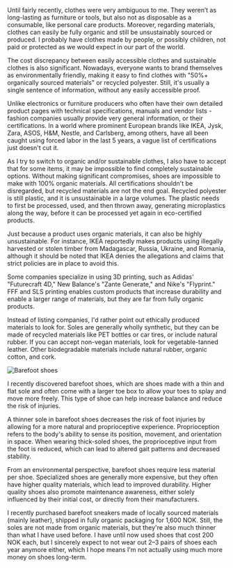 Until fairly recently, clothes were very ambiguous to me. They weren’t as long-lasting as furniture or tools, but also not as disposable as a consumable, like personal care products. Moreover, regarding materials, clothes can easily be fully organic and still be unsustainably sourced or produced. I probably have clothes made by people, or possibly children, not paid or protected as we would expect in our part of the world.

The cost discrepancy between easily accessible clothes and sustainable clothes is also significant. Nowadays, everyone wants to brand themselves as environmentally friendly, making it easy to find clothes with "50%+ organically sourced materials" or recycled polyester. Still, it's usually a single sentence of information, without any easily accessible proof.

Unlike electronics or furniture producers who often have their own detailed product pages with technical specifications, manuals and vendor lists - fashion companies usually provide very general information, or their certifications. In a world where prominent European brands like IKEA, Jysk, Zara, ASOS, H&M, Nestle, and Carlsberg, among others, have all been caught using forced labor in the last 5 years, a vague list of certifications just doesn't cut it.

As I try to switch to organic and/or sustainable clothes, I also have to accept that for some items, it may be impossible to find completely sustainable options. Without making significant compromises, shoes are impossible to make with 100% organic materials. All certifications shouldn't be disregarded, but recycled materials are not the end goal. Recycled polyester is still plastic, and it is unsustainable in a large volumes. The plastic needs to first be processed, used, and then thrown away, generating microplastics along the way, before it can be processed yet again in eco-certified products.

Just because a product uses organic materials, it can also be highly unsustainable. For instance, IKEA reportedly makes products using illegally harvested or stolen timber from Madagascar, Russia, Ukraine, and Romania, although it should be noted that IKEA denies the allegations and claims that strict policies are in place to avoid this.

Some companies specialize in using 3D printing, such as Adidas' "Futurecraft 4D," New Balance's "Zante Generate," and Nike's "Flyprint." FFF and SLS printing enables custom products that increase durability and enable a larger range of materials, but they are far from fully organic products.

Instead of listing companies, I'd rather point out ethically produced materials to look for. Soles are generally wholly synthetic, but they can be made of recycled materials like PET bottles or car tires, or include natural rubber. If you can accept non-vegan materials, look for vegetable-tanned leather. Other biodegradable materials include natural rubber, organic cotton, and cork.

![Barefoot shoes](https://i.imgur.com/wOhG1es.jpg "Be Lenka")

I recently discovered barefoot shoes, which are shoes made with a thin and flat sole and often come with a larger toe box to allow your toes to splay and move more freely. This type of shoe can help increase balance and reduce the risk of injuries.

A thinner sole in barefoot shoes decreases the risk of foot injuries by allowing for a more natural and proprioceptive experience. Proprioception refers to the body's ability to sense its position, movement, and orientation in space. When wearing thick-soled shoes, the proprioceptive input from the foot is reduced, which can lead to altered gait patterns and decreased stability.

From an environmental perspective, barefoot shoes require less material per shoe. Specialized shoes are generally more expensive, but they often have higher quality materials, which lead to improved durability. Higher quality shoes also promote maintenance awareness, either solely influenced by their initial cost, or directly from their manufacturers.

I recently purchased barefoot sneakers made of locally sourced materials (mainly leather), shipped in fully organic packaging for 1,600 NOK. Still, the soles are not made from organic materials, but they're also much thinner than what I have used before. I have until now used shoes that cost 200 NOK each, but I sincerely expect to not wear out 2–3 pairs of shoes each year anymore either, which I hope means I'm not actually using much more money on shoes long-term.